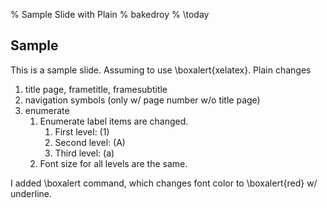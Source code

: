 % Sample Slide with Plain
% bakedroy
% \today

## Sample

This is a sample slide. Assuming to use \boxalert{xelatex}. Plain changes 

1. title page, frametitle, framesubtitle
1. navigation symbols (only w/ page number w/o title page)
1. enumerate
    1. Enumerate label items are changed.
        1. First level: (1)
        1. Second level: (A)
        1. Third level: (a)
    1. Font size for all levels are the same.

I added \\boxalert command, which changes font color to \boxalert{red} w/ underline.